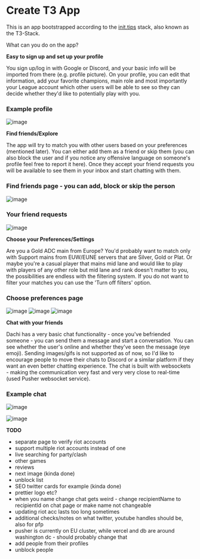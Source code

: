 # Create T3 App

This is an app bootstrapped according to the [init.tips](https://init.tips) stack, also known as the T3-Stack.

What can you do on the app?

**Easy to sign up and set up your profile**

You sign up/log in with Google or Discord, and your basic info will be imported from there (e.g. profile picture). On your profile, you can edit that information, add your favorite champions, main role and most importantly your League account which other users will be able to see so they can decide whether they'd like to potentially play with you.

### Example profile

![image](https://user-images.githubusercontent.com/29480900/216074396-5854ae06-76c3-43db-a040-24093a0f42c4.png)


**Find friends/Explore**

The app will try to match you with other users based on your preferences (mentioned later). You can either add them as a friend or skip them (you can also block the user and if you notice any offensive language on someone's profile feel free to report it here). Once they accept your friend requests you will be available to see them in your inbox and start chatting with them.

### Find friends page - you can add, block or skip the person

![image](https://user-images.githubusercontent.com/29480900/216074589-e8c516d1-aa98-408c-bb58-ff206ddb67d4.png)

### Your friend requests

![image](https://user-images.githubusercontent.com/29480900/216076348-26e7c5b2-2311-4dbb-89cd-aa183760115f.png)

**Choose your Preferences/Settings**

Are you a Gold ADC main from Europe? You'd probably want to match only with Support mains from EUW/EUNE servers that are Silver, Gold or Plat. Or maybe you're a casual player that mains mid lane and would like to play with players of any other role but mid lane and rank doesn't matter to you, the possibilities are endless with the filtering system. If you do not want to filter your matches you can use the 'Turn off filters' option.

### Choose preferences page

![image](https://user-images.githubusercontent.com/29480900/216076798-0098eb1b-dd69-42ba-ae96-1777dc62df89.png)
![image](https://user-images.githubusercontent.com/29480900/216076904-927ab7e5-4614-4ab6-b943-807ffe1090c4.png)
![image](https://user-images.githubusercontent.com/29480900/216076927-37e4b1e7-2335-4490-9867-b128a07b0c03.png)


**Chat with your friends**

Dachi has a very basic chat functionality - once you've befriended someone - you can send them a message and start a conversation. You can see whether the user's online and whether they've seen the message (eye emoji). Sending images/gifs is not supported as of now, so I'd like to encourage people to move their chats to Discord or a similar platform if they want an even better chatting experience. The chat is built with websockets - making the communication very fast and very very close to real-time (used Pusher websocket service).

### Example chat

![image](https://user-images.githubusercontent.com/29480900/216078111-2ebd83b6-74c5-4cdc-8c51-37a4bb77366d.png)


![image](https://user-images.githubusercontent.com/29480900/216077955-a3ed5d71-bc45-4091-bd01-89517889737b.png)


**TODO**

- separate page to verify riot accounts
- support multiple riot accounts instead of one
- live searching for party/clash
- other games
- reviews
- next image (kinda done)
- unblock list
- SEO twitter cards for example (kinda done)
- prettier logo etc?
- when you name change chat gets weird - change recipientName to recipientId on chat page or make name not changeable
- updating riot acc lasts too long sometimes
- additional checks/notes on what twitter, youtube handles should be, also for pfp
- pusher is currently on EU cluster, while vercel and db are around washington dc - should probably change that
- add people from their profiles
- unblock people
